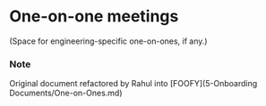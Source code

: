 # One-on-one meetings

(Space for engineering-specific one-on-ones, if any.)

### Note

Original document refactored by Rahul into [FOOFY](5-Onboarding Documents/One-on-Ones.md)
